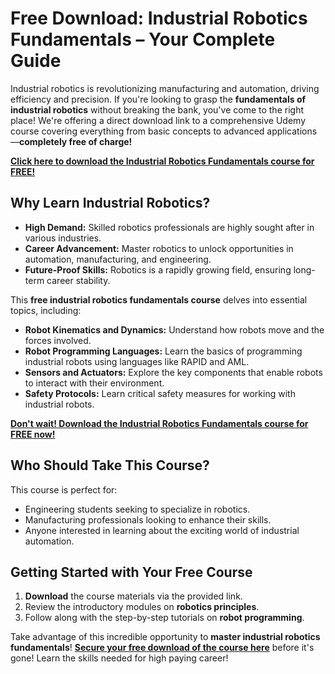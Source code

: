 # Free Download: Industrial Robotics Fundamentals – Your Complete Guide

Industrial robotics is revolutionizing manufacturing and automation, driving efficiency and precision. If you're looking to grasp the **fundamentals of industrial robotics** without breaking the bank, you've come to the right place! We're offering a direct download link to a comprehensive Udemy course covering everything from basic concepts to advanced applications—**completely free of charge!**

[**Click here to download the Industrial Robotics Fundamentals course for FREE!**](https://udemywork.com/industrial-robotics-fundamentals)

## Why Learn Industrial Robotics?

*   **High Demand:** Skilled robotics professionals are highly sought after in various industries.
*   **Career Advancement:** Master robotics to unlock opportunities in automation, manufacturing, and engineering.
*   **Future-Proof Skills:** Robotics is a rapidly growing field, ensuring long-term career stability.

This **free industrial robotics fundamentals course** delves into essential topics, including:

*   **Robot Kinematics and Dynamics:** Understand how robots move and the forces involved.
*   **Robot Programming Languages:** Learn the basics of programming industrial robots using languages like RAPID and AML.
*   **Sensors and Actuators:** Explore the key components that enable robots to interact with their environment.
*   **Safety Protocols:** Learn critical safety measures for working with industrial robots.

[**Don't wait! Download the Industrial Robotics Fundamentals course for FREE now!**](https://udemywork.com/industrial-robotics-fundamentals)

## Who Should Take This Course?

This course is perfect for:

*   Engineering students seeking to specialize in robotics.
*   Manufacturing professionals looking to enhance their skills.
*   Anyone interested in learning about the exciting world of industrial automation.

## Getting Started with Your Free Course

1.  **Download** the course materials via the provided link.
2.  Review the introductory modules on **robotics principles**.
3.  Follow along with the step-by-step tutorials on **robot programming**.

Take advantage of this incredible opportunity to **master industrial robotics fundamentals**! **[Secure your free download of the course here](https://udemywork.com/industrial-robotics-fundamentals)** before it's gone! Learn the skills needed for high paying career!
